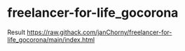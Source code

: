 # freelancer-for-life_gocorona
Result https://raw.githack.com/janChorny/freelancer-for-life_gocorona/main/index.html
